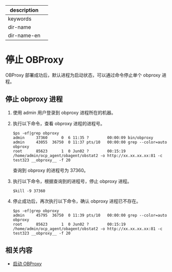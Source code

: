 |description||
|---|---|
|keywords||
|dir-name||
|dir-name-en||

# 停止 OBProxy

OBProxy 部署成功后，默认进程为启动状态，可以通过命令停止单个 obproxy 进程。

## 停止 obproxy 进程

1. 使用 admin 用户登录到 obproxy 进程所在的机器。

2. 执行以下命令，查看 obproxy 进程的进程号。

   ```shell
   $ps -ef|grep obproxy
   admin     37360      0  6 11:35 ?        00:00:09 bin/obproxy
   admin     43055  36750  0 11:37 pts/10   00:00:00 grep --color=auto obproxy
   root      85623      1  0 Jun02 ?        00:15:19 /home/admin/ocp_agent/obagent/obstat2 -o http://xx.xx.xx.xx:81 -c test323 __obproxy__ -f 20
   ```

   查询到 obproxy 的进程号为 37360。

3. 执行以下命令，根据查询到的进程号，停止 obproxy 进程。

   ```shell
   $kill -9 37360
   ```

4. 停止成功后，再次执行以下命令，确认 obproxy 进程已不存在。

   ```shell
   $ps -ef|grep obproxy
   admin     45795  36750  0 11:39 pts/10   00:00:00 grep --color=auto obproxy
   root      85623      1  0 Jun02 ?        00:15:19 /home/admin/ocp_agent/obagent/obstat2 -o http://xx.xx.xx.xx:81 -c test323 __obproxy__ -f 20
   ```

## 相关内容

* [启动 OBProxy](../300.manage-obproxy/200.start-obproxy.md)
